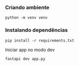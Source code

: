 
### Criando ambiente
```
python -m venv venv
```


### Instalando dependências
```
pip install -r requirements.txt
```


Iniciar app no modo dev
```
fastapi dev app.py
```

